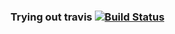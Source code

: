 ### Trying out travis [![Build Status](https://travis-ci.org/han4wluc/trav1.svg?branch=master)](https://travis-ci.org/han4wluc/trav1)